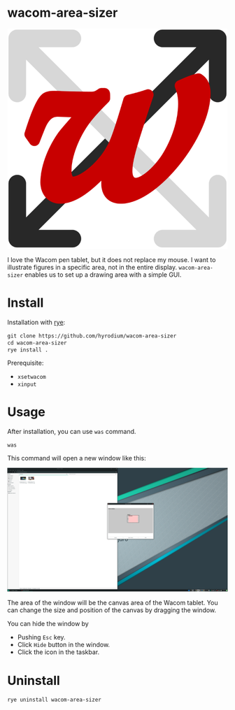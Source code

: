 # wacom-area-sizer

![](src/wacom_area_sizer/icon.svg)

I love the Wacom pen tablet, but it does not replace my mouse.
I want to illustrate figures in a specific area, not in the entire display.
`wacom-area-sizer` enables us to set up a drawing area with a simple GUI.

# Install

Installation with [rye](https://github.com/astral-sh/rye):

```
git clone https://github.com/hyrodium/wacom-area-sizer
cd wacom-area-sizer
rye install .
```

Prerequisite:

- `xsetwacom`
- `xinput`

# Usage

After installation, you can use `was` command.

```
was
```

This command will open a new window like this:

![](screenshot.png)

The area of the window will be the canvas area of the Wacom tablet.
You can change the size and position of the canvas by dragging the window.

You can hide the window by

- Pushing `Esc` key.
- Click `Hide` button in the window.
- Click the icon in the taskbar.

# Uninstall

```
rye uninstall wacom-area-sizer
```

